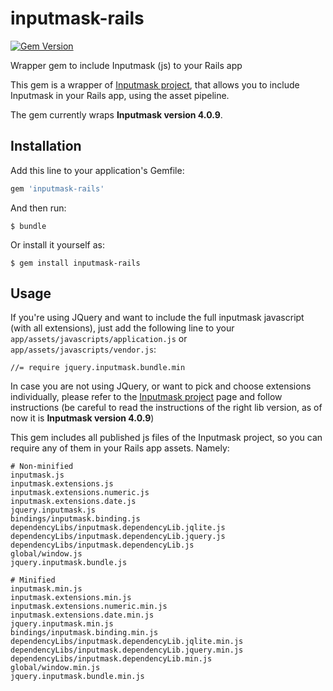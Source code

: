 # inputmask-rails
[![Gem Version](https://badge.fury.io/rb/inputmask-rails.svg)](https://badge.fury.io/rb/inputmask-rails)

Wrapper gem to include Inputmask (js) to your Rails app

This gem is a wrapper of [Inputmask project](https://github.com/RobinHerbots/Inputmask), that allows you to include Inputmask in your Rails app, using the asset pipeline.

The gem currently wraps  **Inputmask version 4.0.9**.



## Installation

Add this line to your application's Gemfile:

```ruby
gem 'inputmask-rails'
```

And then run:

    $ bundle

Or install it yourself as:

    $ gem install inputmask-rails


## Usage

If you're using JQuery and want to include the full inputmask javascript (with all extensions), just add the following line to your `app/assets/javascripts/application.js` or `app/assets/javascripts/vendor.js`:
```
//= require jquery.inputmask.bundle.min
```

In case you are not using JQuery, or want to pick and choose extensions individually, please refer to the [Inputmask project](https://github.com/RobinHerbots/Inputmask) page and follow instructions (be careful to read the instructions of the right lib version, as of now it is **Inputmask version 4.0.9**)

This gem includes all published js files of the Inputmask project, so you can require any of them in your Rails app assets. Namely:
```
# Non-minified
inputmask.js
inputmask.extensions.js
inputmask.extensions.numeric.js
inputmask.extensions.date.js
jquery.inputmask.js
bindings/inputmask.binding.js
dependencyLibs/inputmask.dependencyLib.jqlite.js
dependencyLibs/inputmask.dependencyLib.jquery.js
dependencyLibs/inputmask.dependencyLib.js
global/window.js
jquery.inputmask.bundle.js

# Minified
inputmask.min.js
inputmask.extensions.min.js
inputmask.extensions.numeric.min.js
inputmask.extensions.date.min.js
jquery.inputmask.min.js
bindings/inputmask.binding.min.js
dependencyLibs/inputmask.dependencyLib.jqlite.min.js
dependencyLibs/inputmask.dependencyLib.jquery.min.js
dependencyLibs/inputmask.dependencyLib.min.js
global/window.min.js
jquery.inputmask.bundle.min.js

```
